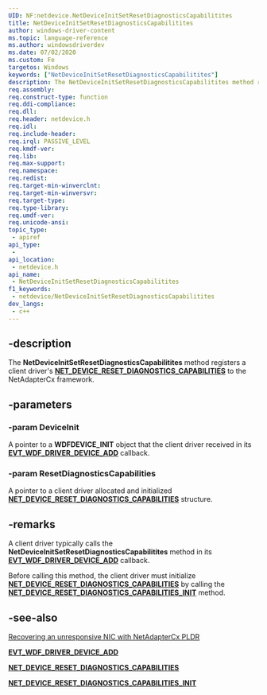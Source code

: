 ```yaml
---
UID: NF:netdevice.NetDeviceInitSetResetDiagnosticsCapabilitites
title: NetDeviceInitSetResetDiagnosticsCapabilitites
author: windows-driver-content
ms.topic: language-reference
ms.author: windowsdriverdev
ms.date: 07/02/2020
ms.custom: Fe
targetos: Windows
keywords: ["NetDeviceInitSetResetDiagnosticsCapabilitites"]
description: The NetDeviceInitSetResetDiagnosticsCapabilitites method registers a client driver's NET_DEVICE_RESET_DIAGNOSTICS_CAPABILITIES to the framework.
req.assembly:
req.construct-type: function
req.ddi-compliance:
req.dll:
req.header: netdevice.h
req.idl:
req.include-header:
req.irql: PASSIVE_LEVEL
req.kmdf-ver:
req.lib:
req.max-support:
req.namespace:
req.redist:
req.target-min-winverclnt:
req.target-min-winversvr:
req.target-type:
req.type-library:
req.umdf-ver:
req.unicode-ansi:
topic_type:
 - apiref
api_type:
 -
api_location:
 - netdevice.h
api_name:
 - NetDeviceInitSetResetDiagnosticsCapabilitites
f1_keywords:
 - netdevice/NetDeviceInitSetResetDiagnosticsCapabilitites
dev_langs:
 - c++
---
```


## -description

The **NetDeviceInitSetResetDiagnosticsCapabilitites** method registers a client driver's [**NET_DEVICE_RESET_DIAGNOSTICS_CAPABILITIES**](../netdevice/ns-netdevice-net_device_reset_diagnostics_capabilities.md) to the NetAdapterCx framework.

## -parameters

### -param DeviceInit

A pointer to a **WDFDEVICE_INIT** object that the client driver received in its [**EVT_WDF_DRIVER_DEVICE_ADD**](../wdfdriver/nc-wdfdriver-evt_wdf_driver_device_add.md) callback.

### -param ResetDiagnosticsCapabilities

A pointer to a client driver allocated and initialized [**NET_DEVICE_RESET_DIAGNOSTICS_CAPABILITIES**](../netdevice/ns-netdevice-net_device_reset_diagnostics_capabilities.md) structure.

## -remarks

A client driver typically calls the **NetDeviceInitSetResetDiagnosticsCapabilitites** method in its [**EVT_WDF_DRIVER_DEVICE_ADD**](../wdfdriver/nc-wdfdriver-evt_wdf_driver_device_add.md) callback.

Before calling this method, the client driver must initialize [**NET_DEVICE_RESET_DIAGNOSTICS_CAPABILITIES**](../netdevice/ns-netdevice-net_device_reset_diagnostics_capabilities.md) by calling the [**NET_DEVICE_RESET_DIAGNOSTICS_CAPABILITIES_INIT**](../netdevice/nf-netdevice-net_device_reset_diagnostics_capabilities_init.md) method.

## -see-also

[Recovering an unresponsive NIC with NetAdapterCx PLDR](/windows-hardware/drivers/netcx/platform-level-device-reset/)

[**EVT_WDF_DRIVER_DEVICE_ADD**](../wdfdriver/nc-wdfdriver-evt_wdf_driver_device_add.md)

[**NET_DEVICE_RESET_DIAGNOSTICS_CAPABILITIES**](../netdevice/ns-netdevice-net_device_reset_diagnostics_capabilities.md)

[**NET_DEVICE_RESET_DIAGNOSTICS_CAPABILITIES_INIT**](../netdevice/nf-netdevice-net_device_reset_diagnostics_capabilities_init.md)

